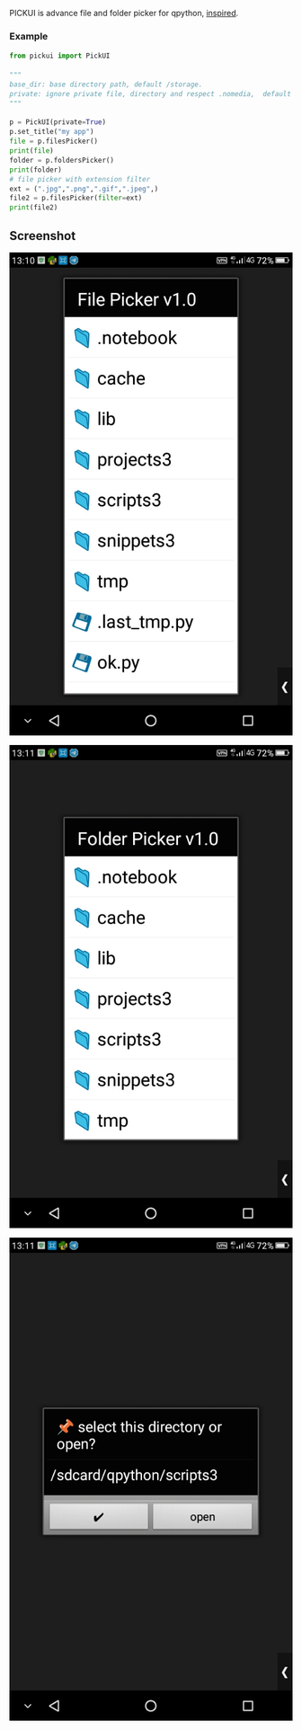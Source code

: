 PICKUI is advance file and folder picker for qpython, [inspired](https://stackoverflow.com/questions/37795626/file-dialog-in-python-sl4a).

### Example 

```python
from pickui import PickUI

"""
base_dir: base directory path, default /storage.
private: ignore private file, directory and respect .nomedia,  default  False.
"""

p = PickUI(private=True)
p.set_title("my app")
file = p.filesPicker()
print(file)
folder = p.foldersPicker()
print(folder)
# file picker with extension filter
ext = (".jpg",".png",".gif",".jpeg",)
file2 = p.filesPicker(filter=ext)
print(file2)
```

## Screenshot

![Screenshot 1](screenshot/1.jpg)

![Screenshot 2](screenshot/2.jpg)

![Screenshot 3](screenshot/3.jpg)